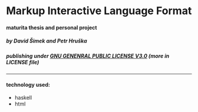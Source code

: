 # Markup Interactive Language Format
#### maturita thesis and personal project
##### by David Šimek and Petr Hruška
##### publishing under <ins>GNU GENENRAL PUBLIC LICENSE V3.0</ins> (more in LICENSE file)
-----
#### technology used:
- haskell
- html
